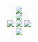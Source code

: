 <p align="center">
  <img src="http://wuh.blocksrey.com:5679/render">
  <br>
  <a href="http://wuh.blocksrey.com:5679/up"><img src="https://blocksrey.com/dokka/niku.gif"></a>
  <br>
  <a href="http://wuh.blocksrey.com:5679/left"><img src="https://blocksrey.com/dokka/niku.gif"></a>
  <a href="http://wuh.blocksrey.com:5679/center"><img src="https://blocksrey.com/dokka/niku.gif"></a>
  <a href="http://wuh.blocksrey.com:5679/right"><img src="https://blocksrey.com/dokka/niku.gif"></a>
  <br>
  <a href="http://wuh.blocksrey.com:5679/down"><img src="https://blocksrey.com/dokka/niku.gif"></a>
</p>
